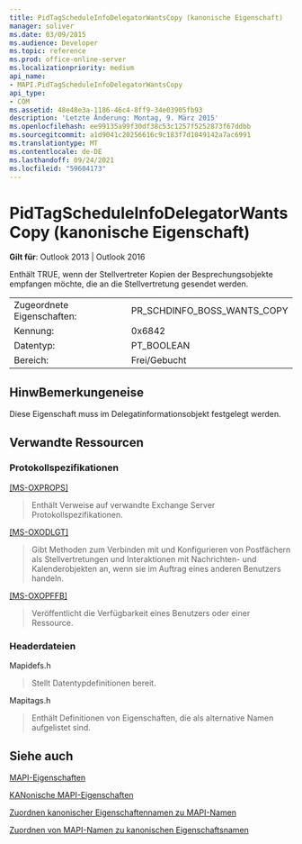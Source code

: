```yaml
---
title: PidTagScheduleInfoDelegatorWantsCopy (kanonische Eigenschaft)
manager: soliver
ms.date: 03/09/2015
ms.audience: Developer
ms.topic: reference
ms.prod: office-online-server
ms.localizationpriority: medium
api_name:
- MAPI.PidTagScheduleInfoDelegatorWantsCopy
api_type:
- COM
ms.assetid: 48e48e3a-1186-46c4-8ff9-34e03905fb93
description: 'Letzte Änderung: Montag, 9. März 2015'
ms.openlocfilehash: ee99135a99f30df38c53c1257f5252873f67ddbb
ms.sourcegitcommit: a1d9041c20256616c9c183f7d1049142a7ac6991
ms.translationtype: MT
ms.contentlocale: de-DE
ms.lasthandoff: 09/24/2021
ms.locfileid: "59604173"
---
```

# <a name="pidtagscheduleinfodelegatorwantscopy-canonical-property"></a>PidTagScheduleInfoDelegatorWantsCopy (kanonische Eigenschaft)

  
  
**Gilt für**: Outlook 2013 | Outlook 2016 
  
Enthält TRUE, wenn der Stellvertreter Kopien der Besprechungsobjekte empfangen möchte, die an die Stellvertretung gesendet werden.
  
|||
|:-----|:-----|
|Zugeordnete Eigenschaften:  <br/> |PR_SCHDINFO_BOSS_WANTS_COPY  <br/> |
|Kennung:  <br/> |0x6842  <br/> |
|Datentyp:  <br/> |PT_BOOLEAN  <br/> |
|Bereich:  <br/> |Frei/Gebucht  <br/> |
   
## <a name="remarks"></a>HinwBemerkungeneise

Diese Eigenschaft muss im Delegatinformationsobjekt festgelegt werden.
  
## <a name="related-resources"></a>Verwandte Ressourcen

### <a name="protocol-specifications"></a>Protokollspezifikationen

[[MS-OXPROPS]](https://msdn.microsoft.com/library/f6ab1613-aefe-447d-a49c-18217230b148%28Office.15%29.aspx)
  
> Enthält Verweise auf verwandte Exchange Server Protokollspezifikationen.
    
[[MS-OXODLGT]](https://msdn.microsoft.com/library/01a89b11-9c43-4c40-b147-8f6a1ef5a44f%28Office.15%29.aspx)
  
> Gibt Methoden zum Verbinden mit und Konfigurieren von Postfächern als Stellvertretungen und Interaktionen mit Nachrichten- und Kalenderobjekten an, wenn sie im Auftrag eines anderen Benutzers handeln.
    
[[MS-OXOPFFB]](https://msdn.microsoft.com/library/1a527299-7211-4d27-a74c-b69bd0746320%28Office.15%29.aspx)
  
> Veröffentlicht die Verfügbarkeit eines Benutzers oder einer Ressource.
    
### <a name="header-files"></a>Headerdateien

Mapidefs.h
  
> Stellt Datentypdefinitionen bereit.
    
Mapitags.h
  
> Enthält Definitionen von Eigenschaften, die als alternative Namen aufgelistet sind.
    
## <a name="see-also"></a>Siehe auch



[MAPI-Eigenschaften](mapi-properties.md)
  
[KANonische MAPI-Eigenschaften](mapi-canonical-properties.md)
  
[Zuordnen kanonischer Eigenschaftennamen zu MAPI-Namen](mapping-canonical-property-names-to-mapi-names.md)
  
[Zuordnen von MAPI-Namen zu kanonischen Eigenschaftsnamen](mapping-mapi-names-to-canonical-property-names.md)

